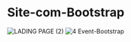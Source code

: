 # Site-com-Bootstrap
![LADING PAGE (2)](https://user-images.githubusercontent.com/97923277/153282328-bdda8d22-f25d-433b-acae-6e1646779220.jpg)
![4 Event-Bootstrap](https://user-images.githubusercontent.com/97923277/153284470-6ab0d3e0-27f2-4d4a-ac95-44f8d3fd0d1c.jpg)
